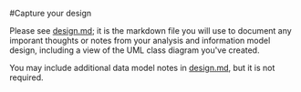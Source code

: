 #Capture your design

Please see [design.md](design.md); it is the markdown file you will use to document any imporant thoughts or notes from your analysis and information model design, including a view of the UML class diagram you've created. 

You may include additional data model notes in [design.md](design.md), but it is not required.
